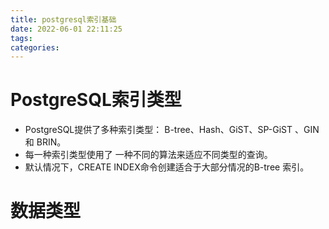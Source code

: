 ```yaml
---
title: postgresql索引基础
date: 2022-06-01 22:11:25
tags:
categories:
---
```


# PostgreSQL索引类型
- PostgreSQL提供了多种索引类型： B-tree、Hash、GiST、SP-GiST 、GIN 和 BRIN。
- 每一种索引类型使用了 一种不同的算法来适应不同类型的查询。
- 默认情况下，CREATE INDEX命令创建适合于大部分情况的B-tree 索引。
# 数据类型
